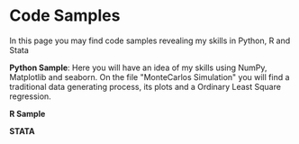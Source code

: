 # Code Samples

In this page you may find code samples revealing my skills in Python, R and Stata 

**Python Sample**: Here you will have an idea of my skills using NumPy, Matplotlib and seaborn. On the file "MonteCarlos Simulation" you will find a traditional data generating process, its plots and a Ordinary Least Square regression.

**R Sample**

**STATA**
